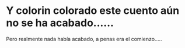 # Y colorin colorado este cuento aún no se ha acabado......

Pero realmente nada había acabado, a penas era el comienzo.....